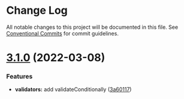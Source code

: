 # Change Log

All notable changes to this project will be documented in this file.
See [Conventional Commits](https://conventionalcommits.org) for commit guidelines.

# [3.1.0](https://github.com/baloise/web-app-utils/compare/v3.0.1...v3.1.0) (2022-03-08)


### Features

* **validators:** add validateConditionally ([3a60117](https://github.com/baloise/web-app-utils/commit/3a60117d7740b2f280812c465aee6574140b95a7))
